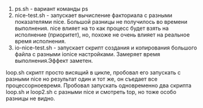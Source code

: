 1) ps.sh - вариант команды ps
2) nice-test.sh - запускает вычисление факториала с разными показателями nice. Большой разницы не получилось во времени выполнения. nice влияет на то как процесс будет взять на исполнение (приоритет), но, похоже не очень влияет на реальное время исполнения.
3) io-nice-test.sh - запускает скрипт создания и копирования большого файла с разными ionice настройками. Замеряет время выполнения.Эффект заметен.

loop.sh скрипт просто висящий в цикле, пробовал его запускать с разными nice но результат один и тот же, он съедает все процессорноевремя. Пробовал запускать одновременно два скрипта loop.sh и loop2.sh с разными nice и смотреть top, но тоже особо разницы не видно.
